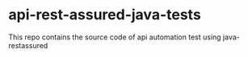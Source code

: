# api-rest-assured-java-tests
This repo contains the source code of api automation test using java-restassured
